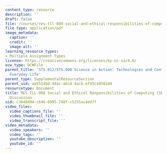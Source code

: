 ```yaml
---
content_type: resource
description: ''
draft: false
file: /courses/res-tll-008-social-and-ethical-responsibilities-of-computing-serc/c3648494c6466995748fc5235ac4ed7f_MITRES-TLL008F21-STS-012module.pdf
file_type: application/pdf
image_metadata:
  caption: ''
  credit: ''
  image-alt: ''
learning_resource_types:
- Multiple Assignment Types
license: https://creativecommons.org/licenses/by-nc-sa/4.0/
ocw_type: OCWFile
parent_title: 'STS.012/STS.008 Science in Action: Technologies and Controversies in
  Everyday Life'
parent_type: SupplementalResourceSection
parent_uid: aa5524bd-44ac-a6cd-4acb-ef45ca9582d4
resourcetype: Document
title: RES.TLL-008 Social and Ethical Responsibilities of Computing (SERC), STS.012/STS.008
  Discussion
uid: c3648494-c646-6995-748f-c5235ac4ed7f
video_files:
  video_captions_file: ''
  video_thumbnail_file: ''
  video_transcript_file: ''
video_metadata:
  video_speakers: ''
  video_tags: ''
  youtube_description: ''
  youtube_id: ''
---
```


